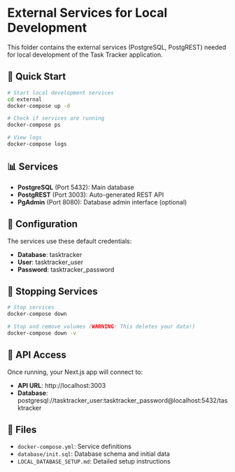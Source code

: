 # External Services for Local Development

This folder contains the external services (PostgreSQL, PostgREST) needed for local development of the Task Tracker application.

## 🚀 Quick Start

```bash
# Start local development services
cd external
docker-compose up -d

# Check if services are running
docker-compose ps

# View logs
docker-compose logs
```

## 📊 Services

- **PostgreSQL** (Port 5432): Main database
- **PostgREST** (Port 3003): Auto-generated REST API
- **PgAdmin** (Port 8080): Database admin interface (optional)

## 🔧 Configuration

The services use these default credentials:
- **Database**: tasktracker
- **User**: tasktracker_user  
- **Password**: tasktracker_password

## 🛑 Stopping Services

```bash
# Stop services
docker-compose down

# Stop and remove volumes (WARNING: This deletes your data!)
docker-compose down -v
```

## 🔗 API Access

Once running, your Next.js app will connect to:
- **API URL**: http://localhost:3003
- **Database**: postgresql://tasktracker_user:tasktracker_password@localhost:5432/tasktracker

## 📁 Files

- `docker-compose.yml`: Service definitions
- `database/init.sql`: Database schema and initial data
- `LOCAL_DATABASE_SETUP.md`: Detailed setup instructions
